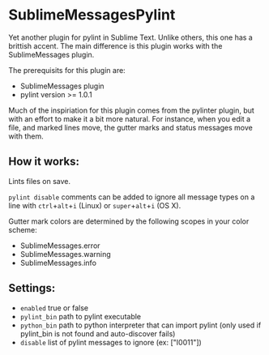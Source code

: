 SublimeMessagesPylint
=====================

Yet another plugin for pylint in Sublime Text. Unlike others, this one has a brittish accent. The main difference is this plugin works with the SublimeMessages plugin.

The prerequisits for this plugin are:
 - SublimeMessages plugin
 - pylint version >= 1.0.1

Much of the inspiriation for this plugin comes from the pylinter plugin, but with an effort to make it a bit more natural. For instance, when you edit a file, and marked lines move, the gutter marks and status messages move with them.

How it works:
-------------

Lints files on save.

`pylint disable` comments can be added to ignore all message types on a line with `ctrl`+`alt`+`i` (Linux) or `super`+`alt`+`i` (OS X).

Gutter mark colors are determined by the following scopes in your color scheme:
 - SublimeMessages.error
 - SublimeMessages.warning
 - SublimeMessages.info

Settings:
---------
 - `enabled` true or false
 - `pylint_bin` path to pylint executable
 - `python_bin` path to python interpreter that can import pylint (only used if pylint_bin is not found and auto-discover fails)
 - `disable` list of pylint messages to ignore (ex: ["I0011"])
